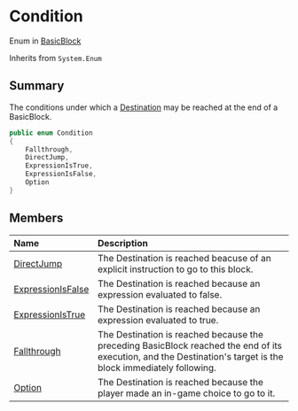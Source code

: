 # Condition

Enum in [BasicBlock](api/csharp/yarn.compiler.basicblock.md)

Inherits from `System.Enum`

## Summary


The conditions under which a  <a href="yarn.compiler.basicblock.destination.md">Destination</a>  may be
reached at the end of a BasicBlock.


```csharp
public enum Condition
{
    Fallthrough,
    DirectJump,
    ExpressionIsTrue,
    ExpressionIsFalse,
    Option
}
```

## Members

|Name|Description|
|:---|:---|
|[DirectJump](api/csharp/yarn.compiler.basicblock.condition.directjump.md)|The Destination is reached beacuse of an explicit instruction to go to this block.|
|[ExpressionIsFalse](api/csharp/yarn.compiler.basicblock.condition.expressionisfalse.md)|The Destination is reached because an expression evaluated to false.|
|[ExpressionIsTrue](api/csharp/yarn.compiler.basicblock.condition.expressionistrue.md)|The Destination is reached because an expression evaluated to true.|
|[Fallthrough](api/csharp/yarn.compiler.basicblock.condition.fallthrough.md)|The Destination is reached because the preceding BasicBlock reached the end of its execution, and the Destination's target is the block immediately following.|
|[Option](api/csharp/yarn.compiler.basicblock.condition.option.md)|The Destination is reached because the player made an in-game choice to go to it.|

